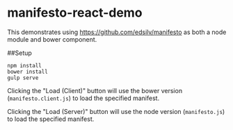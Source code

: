 # manifesto-react-demo

This demonstrates using https://github.com/edsilv/manifesto as both a node module and bower component.

##Setup

    npm install
    bower install
    gulp serve

Clicking the "Load (Client)" button will use the bower version (`manifesto.client.js`) to load the specified manifest.

Clicking the "Load (Server)" button will use the node version (`manifesto.js`) to load the specified manifest.

